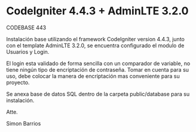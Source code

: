 # CodeIgniter 4.4.3 + AdminLTE 3.2.0

CODEBASE 443

Instalación base utilizando el framework CodeIgniter version 4.4.3, junto con el template AdminLTE 3.2.0, se encuentra configurado el modulo de Usuarios y Login.

El login esta validado de forma sencilla con un comparador de variable, no tiene ningún tipo de encriptación de contraseña. Tomar en cuenta para su uso, debe colocar la manera de encriptación mas conveniente para su proyecto.

Se anexa base de datos SQL dentro de la carpeta public/database para su instalación.

Atte.

Simon Barrios

